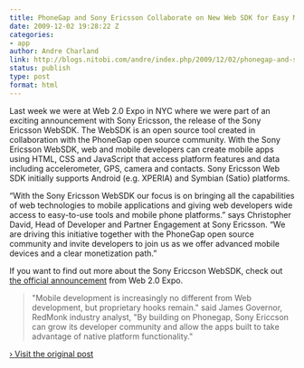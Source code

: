 ```yaml
---
title: PhoneGap and Sony Ericsson Collaborate on New Web SDK for Easy Mobile App Development
date: 2009-12-02 19:28:22 Z
categories:
- app
author: Andre Charland
link: http://blogs.nitobi.com/andre/index.php/2009/12/02/phonegap-and-sony-ericsson-collaborate-on-new-web-sdk-for-easy-mobile-app-development/
status: publish
type: post
format: html
---
```


Last week we were at Web 2.0 Expo in NYC where we were part of an exciting announcement with Sony Ericsson, the release of the Sony Ericsson WebSDK. The WebSDK is an open source tool created in collaboration with the PhoneGap open source community. With the Sony Ericsson WebSDK, web and mobile developers can create mobile apps using HTML, CSS and JavaScript that access platform features and data including accelerometer, GPS, camera and contacts. Sony Ericsson Web SDK initially supports Android (e.g. XPERIA) and Symbian (Satio) platforms.

“With the Sony Ericsson WebSDK our focus is on bringing all the capabilities of web technologies to mobile applications and giving web developers wide access to easy-to-use tools and mobile phone platforms.” says Christopher David, Head of Developer and Partner Engagement at Sony Ericsson. “We are driving this initiative together with the PhoneGap open source community and invite developers to join us as we offer advanced mobile devices and a clear monetization path.”

If you want to find out more about the Sony Ericcson WebSDK, check out [the official announcement](http://developer.sonyericsson.com/site/global/newsandevents/latestnews/newsnov09/p_websdk.jsp) from Web 2.0 Expo.

> "Mobile development is increasingly no different from Web development, but proprietary hooks remain." said James Governor, RedMonk industry analyst, "By building on Phonegap, Sony Ericcson can grow its developer community and allow the apps built to take advantage of native platform functionality."

[› Visit the original post](http://blogs.nitobi.com/andre/index.php/2009/12/02/phonegap-and-sony-ericsson-collaborate-on-new-web-sdk-for-easy-mobile-app-development/)
